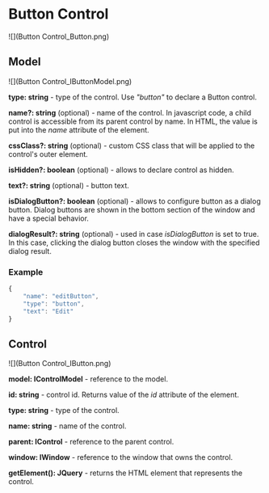 # Button Control

![](Button Control_Button.png)

## Model

![](Button Control_IButtonModel.png)

**type: string** - type of the control. Use _"button"_ to declare a Button control.

**name?: string** (optional) - name of the control. In javascript code, a child control is accessible from its parent control by name. In HTML, the value is put into the _name_ attribute of the element.

**cssClass?: string** (optional) - custom CSS class that will be applied to the control's outer element.

**isHidden?: boolean** (optional) - allows to declare control as hidden.

**text?: string** (optional) - button text.

**isDialogButton?: boolean** (optional) - allows to configure button as a dialog button. Dialog buttons are shown in the bottom section of the window and have a special behavior.

**dialogResult?: string** (optional) - used in case _isDialogButton_ is set to true. In this case, clicking the dialog button closes the window with the specified dialog result.

### Example

```javascript
{
	"name": "editButton",
	"type": "button",
	"text": "Edit"
}
```

## Control

![](Button Control_IButton.png)

**model: IControlModel** - reference to the model.

**id: string** - control id. Returns value of the _id_ attribute of the element.

**type: string** - type of the control.

**name: string** - name of the control.

**parent: IControl** - reference to the parent control.

**window: IWindow** - reference to the window that owns the control.

**getElement(): JQuery** - returns the HTML element that represents the control.